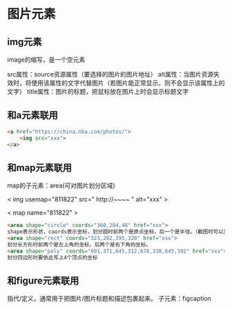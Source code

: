 # 图片元素

## img元素

image的缩写，是一个空元素

src属性：source资源属性（要选择的图片的图片地址）
alt属性：当图片资源失效时，将使用该属性的文字代替图片（若图片能正常显示，则不会显示该属性上的文字）
title属性：图片的标题，把鼠标放在图片上时会显示标题文字

## 和a元素联用

```html
<a href="https://china.nba.com/photos/">
    <img src="xxx">
</a>
```

## 和map元素联用

map的子元素：area(可对图片划分区域)

< img usemap="811822"  src=" http://~~~~ " alt="xxx" >

< map name="811822" >

```html
<area shape="circle" coords="360,204,48" href="xxx">
shape表示形状，coords表示坐标，划分圆时前两个是原点坐标，后一个是半径。（截图时可以显示半径）
<area shape="rect" coords="323,282,395,320" href="xxx">
划分长方形时前两个是左上角的坐标，后两个是右下角的坐标。
<area shape="poly" coords="601,371,645,312,678,338,645,392" href="xxx">
划分四边形时要依此写上4个顶点的坐标
```

## 和figure元素联用

指代/定义，通常用于把图片/图片标题和描述包裹起来。
子元素：figcaption
